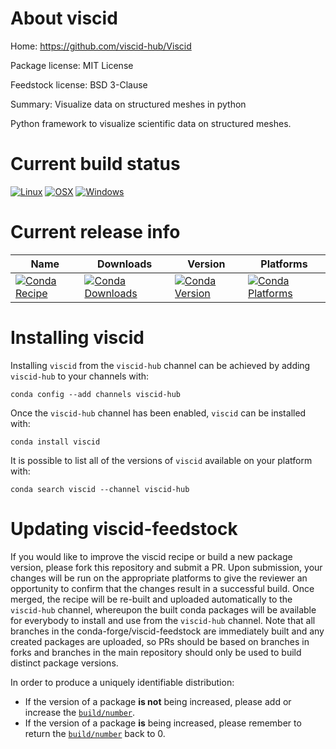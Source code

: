 About viscid
============

Home: https://github.com/viscid-hub/Viscid

Package license: MIT License

Feedstock license: BSD 3-Clause

Summary: Visualize data on structured meshes in python

Python framework to visualize scientific data on structured meshes.

Current build status
====================

[![Linux](https://img.shields.io/circleci/project/github/viscid-hub/viscid-feedstock/master.svg?label=Linux)](https://circleci.com/gh/viscid-hub/viscid-feedstock)
[![OSX](https://img.shields.io/travis/viscid-hub/viscid-feedstock/master.svg?label=macOS)](https://travis-ci.org/viscid-hub/viscid-feedstock)
[![Windows](https://img.shields.io/appveyor/ci/viscid-hub/viscid-feedstock/master.svg?label=Windows)](https://ci.appveyor.com/project/viscid-hub/viscid-feedstock/branch/master)

Current release info
====================

| Name | Downloads | Version | Platforms |
| --- | --- | --- | --- |
| [![Conda Recipe](https://img.shields.io/badge/recipe-viscid-green.svg)](https://anaconda.org/viscid-hub/viscid) | [![Conda Downloads](https://img.shields.io/conda/dn/viscid-hub/viscid.svg)](https://anaconda.org/viscid-hub/viscid) | [![Conda Version](https://img.shields.io/conda/vn/viscid-hub/viscid.svg)](https://anaconda.org/viscid-hub/viscid) | [![Conda Platforms](https://img.shields.io/conda/pn/viscid-hub/viscid.svg)](https://anaconda.org/viscid-hub/viscid) |

Installing viscid
=================

Installing `viscid` from the `viscid-hub` channel can be achieved by adding `viscid-hub` to your channels with:

```
conda config --add channels viscid-hub
```

Once the `viscid-hub` channel has been enabled, `viscid` can be installed with:

```
conda install viscid
```

It is possible to list all of the versions of `viscid` available on your platform with:

```
conda search viscid --channel viscid-hub
```




Updating viscid-feedstock
=========================

If you would like to improve the viscid recipe or build a new
package version, please fork this repository and submit a PR. Upon submission,
your changes will be run on the appropriate platforms to give the reviewer an
opportunity to confirm that the changes result in a successful build. Once
merged, the recipe will be re-built and uploaded automatically to the
`viscid-hub` channel, whereupon the built conda packages will be available for
everybody to install and use from the `viscid-hub` channel.
Note that all branches in the conda-forge/viscid-feedstock are
immediately built and any created packages are uploaded, so PRs should be based
on branches in forks and branches in the main repository should only be used to
build distinct package versions.

In order to produce a uniquely identifiable distribution:
 * If the version of a package **is not** being increased, please add or increase
   the [``build/number``](https://conda.io/docs/user-guide/tasks/build-packages/define-metadata.html#build-number-and-string).
 * If the version of a package **is** being increased, please remember to return
   the [``build/number``](https://conda.io/docs/user-guide/tasks/build-packages/define-metadata.html#build-number-and-string)
   back to 0.

